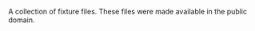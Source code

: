 <!-- Copyright 2018-2022 Signal Messenger, LLC -->
<!-- SPDX-License-Identifier: AGPL-3.0-only -->

A collection of fixture files. These files were made available in the public domain.